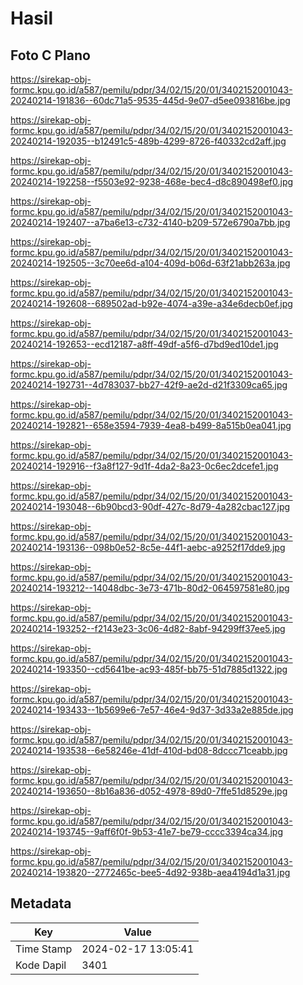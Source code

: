 # Hasil

## Foto C Plano

https://sirekap-obj-formc.kpu.go.id/a587/pemilu/pdpr/34/02/15/20/01/3402152001043-20240214-191836--60dc71a5-9535-445d-9e07-d5ee093816be.jpg

https://sirekap-obj-formc.kpu.go.id/a587/pemilu/pdpr/34/02/15/20/01/3402152001043-20240214-192035--b12491c5-489b-4299-8726-f40332cd2aff.jpg

https://sirekap-obj-formc.kpu.go.id/a587/pemilu/pdpr/34/02/15/20/01/3402152001043-20240214-192258--f5503e92-9238-468e-bec4-d8c890498ef0.jpg

https://sirekap-obj-formc.kpu.go.id/a587/pemilu/pdpr/34/02/15/20/01/3402152001043-20240214-192407--a7ba6e13-c732-4140-b209-572e6790a7bb.jpg

https://sirekap-obj-formc.kpu.go.id/a587/pemilu/pdpr/34/02/15/20/01/3402152001043-20240214-192505--3c70ee6d-a104-409d-b06d-63f21abb263a.jpg

https://sirekap-obj-formc.kpu.go.id/a587/pemilu/pdpr/34/02/15/20/01/3402152001043-20240214-192608--689502ad-b92e-4074-a39e-a34e6decb0ef.jpg

https://sirekap-obj-formc.kpu.go.id/a587/pemilu/pdpr/34/02/15/20/01/3402152001043-20240214-192653--ecd12187-a8ff-49df-a5f6-d7bd9ed10de1.jpg

https://sirekap-obj-formc.kpu.go.id/a587/pemilu/pdpr/34/02/15/20/01/3402152001043-20240214-192731--4d783037-bb27-42f9-ae2d-d21f3309ca65.jpg

https://sirekap-obj-formc.kpu.go.id/a587/pemilu/pdpr/34/02/15/20/01/3402152001043-20240214-192821--658e3594-7939-4ea8-b499-8a515b0ea041.jpg

https://sirekap-obj-formc.kpu.go.id/a587/pemilu/pdpr/34/02/15/20/01/3402152001043-20240214-192916--f3a8f127-9d1f-4da2-8a23-0c6ec2dcefe1.jpg

https://sirekap-obj-formc.kpu.go.id/a587/pemilu/pdpr/34/02/15/20/01/3402152001043-20240214-193048--6b90bcd3-90df-427c-8d79-4a282cbac127.jpg

https://sirekap-obj-formc.kpu.go.id/a587/pemilu/pdpr/34/02/15/20/01/3402152001043-20240214-193136--098b0e52-8c5e-44f1-aebc-a9252f17dde9.jpg

https://sirekap-obj-formc.kpu.go.id/a587/pemilu/pdpr/34/02/15/20/01/3402152001043-20240214-193212--14048dbc-3e73-471b-80d2-064597581e80.jpg

https://sirekap-obj-formc.kpu.go.id/a587/pemilu/pdpr/34/02/15/20/01/3402152001043-20240214-193252--f2143e23-3c06-4d82-8abf-94299ff37ee5.jpg

https://sirekap-obj-formc.kpu.go.id/a587/pemilu/pdpr/34/02/15/20/01/3402152001043-20240214-193350--cd5641be-ac93-485f-bb75-51d7885d1322.jpg

https://sirekap-obj-formc.kpu.go.id/a587/pemilu/pdpr/34/02/15/20/01/3402152001043-20240214-193433--1b5699e6-7e57-46e4-9d37-3d33a2e885de.jpg

https://sirekap-obj-formc.kpu.go.id/a587/pemilu/pdpr/34/02/15/20/01/3402152001043-20240214-193538--6e58246e-41df-410d-bd08-8dccc71ceabb.jpg

https://sirekap-obj-formc.kpu.go.id/a587/pemilu/pdpr/34/02/15/20/01/3402152001043-20240214-193650--8b16a836-d052-4978-89d0-7ffe51d8529e.jpg

https://sirekap-obj-formc.kpu.go.id/a587/pemilu/pdpr/34/02/15/20/01/3402152001043-20240214-193745--9aff6f0f-9b53-41e7-be79-cccc3394ca34.jpg

https://sirekap-obj-formc.kpu.go.id/a587/pemilu/pdpr/34/02/15/20/01/3402152001043-20240214-193820--2772465c-bee5-4d92-938b-aea4194d1a31.jpg


## Metadata

| Key        | Value               |
| ---------- | ------------------- |
| Time Stamp | 2024-02-17 13:05:41 |
| Kode Dapil | 3401                |




